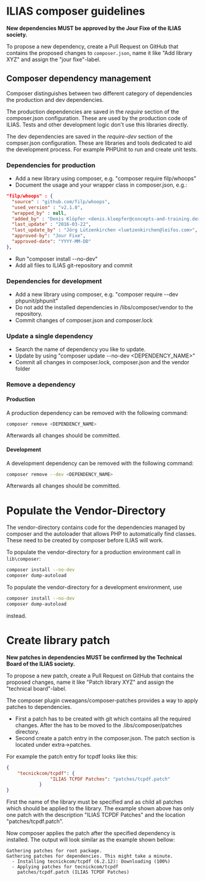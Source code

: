 # ILIAS composer guidelines 

**New dependencies MUST be approved by the Jour Fixe of the ILIAS society.**

To propose a new dependency, create a Pull Request on GitHub that contains the
proposed changes to `composer.json`, name it like "Add library XYZ" and assign
the "jour fixe"-label.

## Composer dependency management
Composer distinguishes between two different category of dependencies the 
production and dev dependencies.

The production dependencies are saved in the *require* section of the composer.json
configuration. These are used by the production code of ILIAS. Tests and other development
logic don't use this libraries directly. 

The dev dependencies are saved in the *require-dev* section of the compser.json configuration.
These are libraries and tools dedicated to aid the development process. For example
PHPUnit to run and create unit tests.

### Dependencies for production
- Add a new library using composer, e.g. "composer require filp/whoops"
- Document the usage and your wrapper class in composer.json, e.g.:
```json
"filp/whoops" : {
  "source" : "github.com/filp/whoops",
  "used_version" : "v2.1.0",
  "wrapped_by" : null,
  "added_by" : "Denis Klöpfer <denis.kloepfer@concepts-and-training.de>",
  "last_update" : "2016-03-22",
  "last_update_by" : "Jörg Lützenkirchen <luetzenkirchen@leifos.com>",
  "approved-by": "Jour Fixe",
  "approved-date": "YYYY-MM-DD"
},
```

- Run "composer install --no-dev"
- Add all files to ILIAS git-repository and commit

### Dependencies for development
- Add a new library using composer, e.g. "composer require --dev phpunit/phpunit" 
- Do not add the installed dependencies in /libs/composer/vendor to the repository. 
- Commit changes of composer.json and composer.lock 

### Update a single dependency
- Search the name of dependency you like to update.
- Update by using "composer update --no-dev <DEPENDENCY_NAME>"
- Commit all changes in composer.lock, composer.json and the vendor folder

### Remove a dependency
#### Production
A production dependency can be removed with the following command:
```bash
composer remove <DEPENDENCY_NAME>
```
Afterwards all changes should be committed.
 
#### Development
A development dependency can be removed with the following command:
```bash
composer remove --dev <DEPENDENCY_NAME>
```
Afterwards all changes should be committed.

# Populate the Vendor-Directory
The vendor-directory contains code for the dependencies managed by composer and
the autoloader that allows PHP to automatically find classes. These need to be
created by composer before ILIAS will work.

To populate the vendor-directory for a production environment call in `lib\composer`:

```bash
composer install --no-dev
composer dump-autoload
```

To populate the vendor-directory for a development environment, use

```bash
composer install --no-dev
composer dump-autoload
```

instead.

# Create library patch

**New patches in dependencies MUST be confirmed by the Technical Board of the ILIAS society.**

To propose a new patch, create a Pull Request on GitHub that contains the proposed
changes, name it like "Patch library XYZ" and assign the "technical board"-label.

The composer plugin cweagans/composer-patches provides a way to apply patches to dependencies.
- First a patch has to be created with git which contains all the required changes. After the 
has to be moved to the .libs/composer/patches directory.
- Second create a patch entry in the composer.json. The patch section is located under extra->patches.

For example the patch entry for tcpdf looks like this:
```json
{
	"tecnickcom/tcpdf": {
				"ILIAS TCPDF Patches": "patches/tcpdf.patch"
			}
}
``` 
First the name of the library must be specified and as child all patches which should be 
applied to the library. The example shown above has only one patch with the description "ILIAS TCPDF Patches" and the
location "patches/tcpdf.patch".

Now composer applies the patch after the specified dependency is installed.
The output will look similar as the example shown bellow:
```
Gathering patches for root package.
Gathering patches for dependencies. This might take a minute.
  - Installing tecnickcom/tcpdf (6.2.12): Downloading (100%)         
  - Applying patches for tecnickcom/tcpdf
    patches/tcpdf.patch (ILIAS TCPDF Patches)

```
